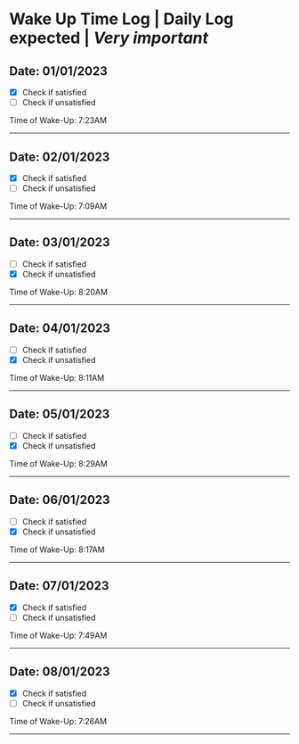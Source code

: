 # Wake Up Time Log **|** Daily Log expected **|** ***Very important***

## Date: 01/01/2023
 - [x] Check if satisfied
 - [ ] Check if unsatisfied
 
Time of Wake-Up: 7:23AM 
<hr>

## Date: 02/01/2023
 - [x] Check if satisfied
 - [ ] Check if unsatisfied
 
Time of Wake-Up: 7:09AM 
<hr>

## Date: 03/01/2023
 - [ ] Check if satisfied
 - [x] Check if unsatisfied
 
Time of Wake-Up: 8:20AM 
<hr>

## Date: 04/01/2023
 - [ ] Check if satisfied
 - [x] Check if unsatisfied
 
Time of Wake-Up: 8:11AM 
<hr>

## Date: 05/01/2023
 - [ ] Check if satisfied
 - [x] Check if unsatisfied
 
Time of Wake-Up: 8:29AM 
<hr>

## Date: 06/01/2023
 - [ ] Check if satisfied
 - [x] Check if unsatisfied
 
Time of Wake-Up: 8:17AM 
<hr>

## Date: 07/01/2023
 - [x] Check if satisfied
 - [ ] Check if unsatisfied
 
Time of Wake-Up: 7:49AM 
<hr>

## Date: 08/01/2023
 - [x] Check if satisfied
 - [ ] Check if unsatisfied
 
Time of Wake-Up: 7:26AM 
<hr>
